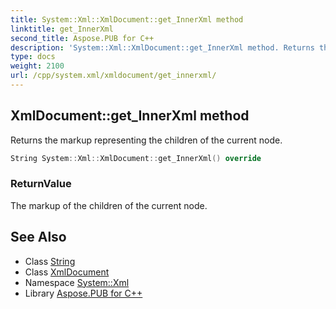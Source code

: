 ```yaml
---
title: System::Xml::XmlDocument::get_InnerXml method
linktitle: get_InnerXml
second_title: Aspose.PUB for C++
description: 'System::Xml::XmlDocument::get_InnerXml method. Returns the markup representing the children of the current node in C++.'
type: docs
weight: 2100
url: /cpp/system.xml/xmldocument/get_innerxml/
---
```

## XmlDocument::get_InnerXml method


Returns the markup representing the children of the current node.

```cpp
String System::Xml::XmlDocument::get_InnerXml() override
```


### ReturnValue

The markup of the children of the current node.

## See Also

* Class [String](../../../system/string/)
* Class [XmlDocument](../)
* Namespace [System::Xml](../../)
* Library [Aspose.PUB for C++](../../../)
